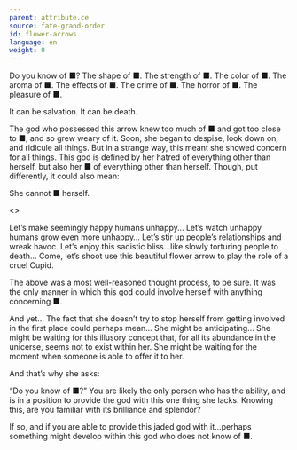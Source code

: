 ```yaml
---
parent: attribute.ce
source: fate-grand-order
id: flower-arrows
language: en
weight: 0
---
```


Do you know of ■?
The shape of ■. The strength of ■.
The color of ■. The aroma of ■.
The effects of ■. The crime of ■.
The horror of ■. The pleasure of ■.

It can be salvation.
It can be death.

The god who possessed this arrow knew too much of ■ and got too close to ■, and so grew weary of it. Soon, she began to despise, look down on, and ridicule all things. But in a strange way, this meant she showed concern for all things. This god is defined by her hatred of everything other than herself, but also her ■ of everything other than herself.
Though, put differently, it could also mean:

She cannot ■ herself.

<>

Let’s make seemingly happy humans unhappy…
Let’s watch unhappy humans grow even more unhappy…
Let’s stir up people’s relationships and wreak havoc.
Let’s enjoy this sadistic bliss…like slowly torturing people to death…
Come, let’s shoot use this beautiful flower arrow to play the role of a cruel Cupid.

The above was a most well-reasoned thought process, to be sure. It was the only manner in which this god could involve herself with anything concerning ■.

And yet…
The fact that she doesn’t try to stop herself from getting involved in the first place could perhaps mean…
She might be anticipating…
She might be waiting for this illusory concept that, for all its abundance in the unicerse, seems not to exist within her.
She might be waiting for the moment when someone is able to offer it to her.

And that’s why she asks:

“Do you know of ■?”
You are likely the only person who has the ability, and is in a position to provide the god with this one thing she lacks. Knowing this, are you familiar with its brilliance and splendor?

If so, and if you are able to provide this jaded god with it…perhaps something might develop within this god who does not know of ■.
